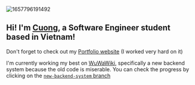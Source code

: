 ![1657796191492](https://github.com/user-attachments/assets/e1887695-3c09-413f-9f7c-00d557a7aae0)


## Hi! I'm [Cuong](https://www.linkedin.com/in/huynh-cuong-0076832a3/), a Software Engineer student based in Vietnam!

Don't forget to check out my [Portfolio website](https://my-dev-portfolio-sand.vercel.app/) (I worked very hard on it)

I'm currently working my best on [WuWaWiki](https://github.com/cuongh1799/WuWaWiki), specifically a new backend system because the old code is miserable. You can check the progress by clicking on the [`new-backend-system` branch](https://github.com/cuongh1799/WuWaWiki/tree/new-backend-system)


<!--
**cuongh1799/cuongh1799** is a ✨ _special_ ✨ repository because its `README.md` (this file) appears on your GitHub profile.

Here are some ideas to get you started:

- 🔭 I’m currently working on ...
- 🌱 I’m currently learning ...
- 👯 I’m looking to collaborate on ...
- 🤔 I’m looking for help with ...
- 💬 Ask me about ...
- 📫 How to reach me: ...
- 😄 Pronouns: ...
- ⚡ Fun fact: ...
-->
